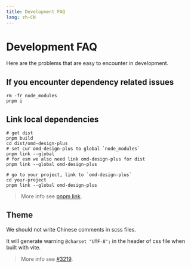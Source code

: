 ```yaml
---
title: Development FAQ
lang: zh-CN
---
```


# Development FAQ

Here are the problems that are easy to encounter in development.

## If you encounter dependency related issues

```shell
rm -fr node_modules
pnpm i
```

## Link local dependencies

```shell
# get dist
pnpm build
cd dist/omd-design-plus
# set cur omd-design-plus to global `node_modules`
pnpm link --global
# for esm we also need link omd-design-plus for dist
pnpm link --global omd-design-plus

# go to your project, link to `omd-design-plus`
cd your-project
pnpm link --global omd-design-plus
```

> More info see [pnpm link](https://pnpm.io/cli/link).

## Theme

We should not write Chinese comments in scss files.

It will generate warning `@charset "UTF-8";` in the header of css file when built with vite.

> More info see [#3219](https://github.com/omd-design-plus/omd-design-plus/issues/3219).
